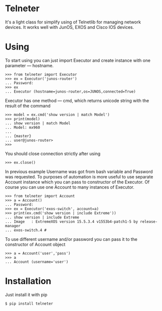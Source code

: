 # Telneter
It's a light class for simplify using of Telnetlib for managing network devices. It works well with JunOS, EXOS and Cisco IOS devices.

# Using

To start using you can just import Executor and create instance with one parameter — hostname.
```
>>> from telneter import Executor
>>> ex = Executor('junos-router')
... Password: 
>>> ex
... Executor (hostname=junos-router,os=JUNOS,connected=True)
```
Executor has one method — cmd, which returns unicode string with the result of the command
```
>>> model = ex.cmd('show version | match Model')
>>> print(model)
... show version | match Model 
... Model: mx960
... 
... {master}
... user@junos-router> 
>>>
```
You should close connection strictly after using
```
>>> ex.close()
```
In previous example Username was got from bash variable and Password was requested. To purposes of automation is more useful to use separate Account instance which you can pass to constructor of the Executor. Of course you can use one Account to many instances of Executor.
```
>>> from telneter import Account
>>> a = Account()
... Password: 
>>> ex = Executor('exos-switch', account=a)
>>> print(ex.cmd('show version | include Extreme'))
... show version | include Extreme
... Image   : ExtremeXOS version 15.5.3.4 v1553b4-patch1-5 by release-manager
... exos-switch.4 # 
```
To use different username and/or password you can pass it to the constructor of Account object
```
>>> a = Account('user','pass')
>>> a
... Account (username='user')
```

# Installation
Just install it with pip
   
```$ pip install telneter```
